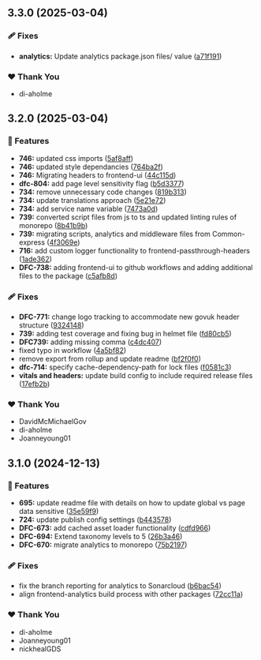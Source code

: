 ## 3.3.0 (2025-03-04)

### 🩹 Fixes

- **analytics:** Update analytics package.json files/ value ([a71f191](https://github.com/govuk-one-login/govuk-one-login-frontend/commit/a71f191))

### ❤️  Thank You

- di-aholme

## 3.2.0 (2025-03-04)

### 🚀 Features

- **746:** updated css imports ([5af8aff](https://github.com/govuk-one-login/govuk-one-login-frontend/commit/5af8aff))
- **746:** updated style dependancies ([764ba2f](https://github.com/govuk-one-login/govuk-one-login-frontend/commit/764ba2f))
- **746:** Migrating headers to frontend-ui ([44c115d](https://github.com/govuk-one-login/govuk-one-login-frontend/commit/44c115d))
- **dfc-804:** add page level sensitivity flag ([b5d3377](https://github.com/govuk-one-login/govuk-one-login-frontend/commit/b5d3377))
- **734:** remove unnecessary code changes ([819b313](https://github.com/govuk-one-login/govuk-one-login-frontend/commit/819b313))
- **734:** update translations approach ([5e21e72](https://github.com/govuk-one-login/govuk-one-login-frontend/commit/5e21e72))
- **734:** add service name variable ([7473a0d](https://github.com/govuk-one-login/govuk-one-login-frontend/commit/7473a0d))
- **739:** converted script files from js to ts and updated linting rules of monorepo ([8b41b9b](https://github.com/govuk-one-login/govuk-one-login-frontend/commit/8b41b9b))
- **739:** migrating scripts, analytics and middleware files from Common-express ([4f3069e](https://github.com/govuk-one-login/govuk-one-login-frontend/commit/4f3069e))
- **716:** add custom logger functionality to frontend-passthrough-headers ([1ade362](https://github.com/govuk-one-login/govuk-one-login-frontend/commit/1ade362))
- **DFC-738:** adding frontend-ui to github workflows and adding additional files to the package ([c5afb8d](https://github.com/govuk-one-login/govuk-one-login-frontend/commit/c5afb8d))

### 🩹 Fixes

- **DFC-771:** change logo tracking to accommodate new govuk header structure ([9324148](https://github.com/govuk-one-login/govuk-one-login-frontend/commit/9324148))
- **739:** adding test coverage and fixing bug in helmet file ([fd80cb5](https://github.com/govuk-one-login/govuk-one-login-frontend/commit/fd80cb5))
- **DFC739:** adding missing comma ([c4dc407](https://github.com/govuk-one-login/govuk-one-login-frontend/commit/c4dc407))
- fixed typo in workflow ([4a5bf82](https://github.com/govuk-one-login/govuk-one-login-frontend/commit/4a5bf82))
- remove export from rollup and update readme ([bf2f0f0](https://github.com/govuk-one-login/govuk-one-login-frontend/commit/bf2f0f0))
- **dfc-714:** specify cache-dependency-path for lock files ([f0581c3](https://github.com/govuk-one-login/govuk-one-login-frontend/commit/f0581c3))
- **vitals and headers:** update build config to include required release files ([17efb2b](https://github.com/govuk-one-login/govuk-one-login-frontend/commit/17efb2b))

### ❤️  Thank You

- DavidMcMichaelGov
- di-aholme
- Joanneyoung01

## 3.1.0 (2024-12-13)

### 🚀 Features

- **695:** update readme file with details on how to update global vs page data sensitive ([35e59f9](https://github.com/govuk-one-login/govuk-one-login-frontend/commit/35e59f9))
- **724:** update publish config settings ([b443578](https://github.com/govuk-one-login/govuk-one-login-frontend/commit/b443578))
- **DFC-673:** add cached asset loader functionality ([cdfd966](https://github.com/govuk-one-login/govuk-one-login-frontend/commit/cdfd966))
- **DFC-694:** Extend taxonomy levels to 5 ([26b3a46](https://github.com/govuk-one-login/govuk-one-login-frontend/commit/26b3a46))
- **DFC-670:** migrate analytics to monorepo ([75b2197](https://github.com/govuk-one-login/govuk-one-login-frontend/commit/75b2197))

### 🩹 Fixes

- fix the branch reporting for analytics to Sonarcloud ([b6bac54](https://github.com/govuk-one-login/govuk-one-login-frontend/commit/b6bac54))
- align frontend-analytics build process with other packages ([72cc11a](https://github.com/govuk-one-login/govuk-one-login-frontend/commit/72cc11a))

### ❤️  Thank You

- di-aholme
- Joanneyoung01
- nickhealGDS